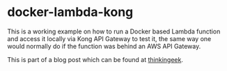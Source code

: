 # docker-lambda-kong

This is a working example on how to run a Docker based Lambda function and access it locally via Kong API Gateway to test it, the same way one would normally do if the function was behind an AWS API Gateway.

This is part of a blog post which can be found at [thinkingeek](https://thinkingeek.com/2023/12/27/testing-api-gateway-docker-lambdas/).
